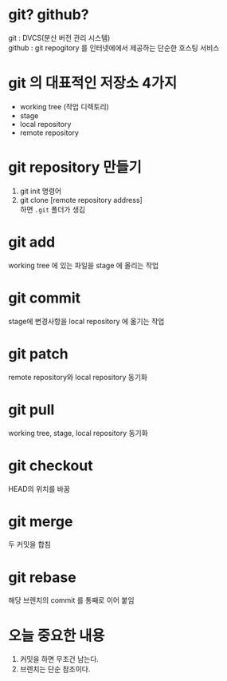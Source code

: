 # git? github?

git : DVCS(분산 버전 관리 시스템)  
github : git repogitory 를 인터넷에에서 제공하는 단순한 호스팅 서비스

# git 의 대표적인 저장소 4가지

-   working tree (작업 디렉토리)
-   stage
-   local repository
-   remote repository

# git repository 만들기

1.  git init 명령어
2.  git clone \[remote repository address\]  
    하면 `.git` 폴더가 생김

# git add

working tree 에 있는 파일을 stage 에 올리는 작업

# git commit

stage에 변경사항을 local repository 에 옮기는 작업

# git patch

remote repository와 local repository 동기화

# git pull

working tree, stage, local repository 동기화

# git checkout

HEAD의 위치를 바꿈

# git merge

두 커밋을 합침

# git rebase

해당 브렌치의 commit 를 통째로 이어 붙임

# 오늘 중요한 내용

1.  커밋을 하면 무조건 남는다.
2.  브렌치는 단순 참조이다.
